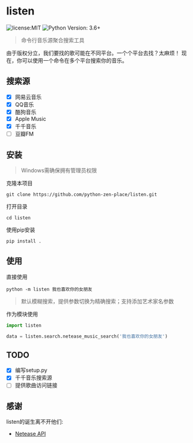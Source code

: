 # listen

![license:MIT](https://img.shields.io/github/license/python-zen-place/listen) ![Python Version: 3.6+](https://img.shields.io/badge/python-3.6%2B-blue)

>  命令行音乐源聚合搜索工具

由于版权分立，我们要找的歌可能在不同平台。一个个平台去找？太麻烦！
现在，你可以使用一个命令在多个平台搜索你的音乐。

## 搜索源

- [x] 网易云音乐
- [x] QQ音乐
- [x] 酷狗音乐
- [x] Apple Music
- [x] 千千音乐
- [ ] 豆瓣FM

## 安装 
> Windows需确保拥有管理员权限

克隆本项目

`git clone https://github.com/python-zen-place/listen.git`

打开目录

`cd listen`

使用pip安装

`pip install .`

## 使用

直接使用

`python -m listen 我也喜欢你的女朋友`

> 默认模糊搜索，提供参数切换为精确搜索；支持添加艺术家名参数

作为模块使用

```python
import listen

data = listen.search.netease_music_search('我也喜欢你的女朋友')

```

## TODO

- [x] 编写setup.py
- [x] 千千音乐搜索源
- [ ] 提供歌曲访问链接

## 感谢

listen的诞生离不开他们:

- [Netease API](https://music.jeeas.cn/)


